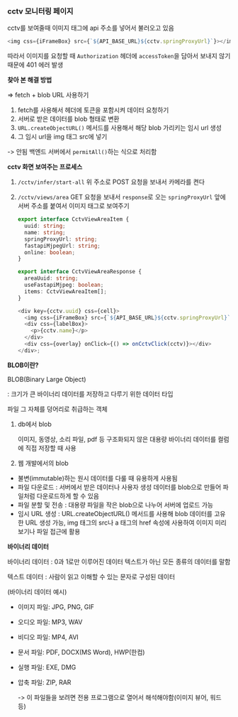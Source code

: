 ### cctv 모니터링 페이지

cctv를 보여줄때 이미지 태그에 api 주소를 넣어서 불러오고 있음

```ts
<img css={iFrameBox} src={`${API_BASE_URL}${cctv.springProxyUrl}`}></img>
```

따라서 이미지를 요청할 때 `Authorization` 헤더에 `accessToken`을 담아서 보내지 않기 때문에 401 에러 발생

**찾아 본 해결 방법**

=> fetch + blob URL 사용하기

1. fetch를 사용해서 헤더에 토큰을 포함시켜 데이터 요청하기
2. 서버로 받은 데이터를 blob 형태로 변환
3. `URL.createObjectURL()` 메서드를 사용해서 해당 blob 가리키는 임시 url 생성
4. 그 임시 url을 img 태그 src에 넣기

-> 안됨
백엔드 서버에서 `permitAll()`하는 식으로 처리함

**cctv 화면 보여주는 프로세스**

1. `/cctv/infer/start-all`
   위 주소로 POST 요청을 보내서 카메라를 켠다

2. `/cctv/views/area`
   GET 요청을 보내서 `response`로 오는 `springProxyUrl` 앞에 서버 주소를 붙여서 이미지 태그로 보여주기

   ```ts
   export interface CctvViewAreaItem {
     uuid: string;
     name: string;
     springProxyUrl: string;
     fastapiMjpegUrl: string;
     online: boolean;
   }

   export interface CctvViewAreaResponse {
     areaUuid: string;
     useFastapiMjpeg: boolean;
     items: CctvViewAreaItem[];
   }

   <div key={cctv.uuid} css={cell}>
     <img css={iFrameBox} src={`${API_BASE_URL}${cctv.springProxyUrl}`}></img>
     <div css={labelBox}>
       <p>{cctv.name}</p>
     </div>
     <div css={overlay} onClick={() => onCctvClick(cctv)}></div>
   </div>;
   ```

**BLOB이란?**

BLOB(Binary Large Object)

: 크기가 큰 바이너리 데이터를 저장하고 다루기 위한 데이터 타입

파일 그 자체를 덩어리로 취급하는 객체

1. db에서 blob

   이미지, 동영상, 소리 파일, pdf 등 구조화되지 않은 대용량 바이너리 데이터를 컬럼에 직접 저장할 때 사용

2. 웹 개발에서의 blob

- 불변(immutable)하는 원시 데이터를 다룰 때 유용하게 사용됨
- 파일 다운로드 : 서버에서 받은 데이터나 사용자 생성 데이터를 blob으로 만들어 파일처럼 다운로드하게 할 수 있음
- 파일 분할 및 전송 : 대용량 파일을 작은 blob으로 나누어 서버에 업로드 가능
- 임시 URL 생성 : URL.createObjectURL() 메서드를 사용해 blob 데이터를 고유한 URL 생성 가능, img 태그의 src나 a 태그의 href 속성에 사용하여 이미지 미리보기나 파일 접근에 활용

**바이너리 데이터**

바이너리 데이터 : 0과 1로만 이루어진 데이터 텍스트가 아닌 모든 종류의 데이터를 말함

텍스트 데이터 : 사람이 읽고 이해할 수 있는 문자로 구성된 데이터

(바이너리 데이터 예시)

- 이미지 파일: JPG, PNG, GIF

- 오디오 파일: MP3, WAV

- 비디오 파일: MP4, AVI

- 문서 파일: PDF, DOCX(MS Word), HWP(한컴)

- 실행 파일: EXE, DMG

- 압축 파일: ZIP, RAR

  -> 이 파일들을 보려면 전용 프로그램으로 열어서 해석해야함(이미지 뷰어, 워드 등)
